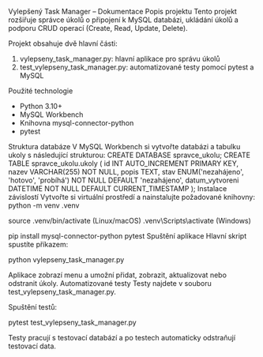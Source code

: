 Vylepšený Task Manager – Dokumentace
Popis projektu
Tento projekt rozšiřuje správce úkolů o připojení k MySQL databázi, ukládání úkolů a podporu CRUD operací (Create, Read, Update, Delete). 

Projekt obsahuje dvě hlavní části:
1. vylepseny_task_manager.py: hlavní aplikace pro správu úkolů
2. test_vylepseny_task_manager.py: automatizované testy pomocí pytest a MySQL
   
Použité technologie
- Python 3.10+
- MySQL Workbench
- Knihovna mysql-connector-python
- pytest
  
Struktura databáze
V MySQL Workbench si vytvořte databázi a tabulku ukoly s následující strukturou:
CREATE DATABASE spravce_ukolu;
CREATE TABLE spravce_ukolu.ukoly (
    id INT AUTO_INCREMENT PRIMARY KEY,
    nazev VARCHAR(255) NOT NULL,
    popis TEXT,
    stav ENUM('nezahájeno', 'hotovo', 'probíhá') NOT NULL DEFAULT 'nezahájeno',
    datum_vytvoreni DATETIME NOT NULL DEFAULT CURRENT_TIMESTAMP
);
Instalace závislostí
Vytvořte si virtuální prostředí a nainstalujte požadované knihovny:
python -m venv .venv

source .venv/bin/activate     (Linux/macOS)
.venv\Scripts\activate       (Windows)

pip install mysql-connector-python pytest
Spuštění aplikace
Hlavní skript spustíte příkazem:

python vylepseny_task_manager.py

Aplikace zobrazí menu a umožní přidat, zobrazit, aktualizovat nebo odstranit úkoly.
Automatizované testy
Testy najdete v souboru test_vylepseny_task_manager.py. 

Spuštění testů:

pytest test_vylepseny_task_manager.py

Testy pracují s testovací databází a po testech automaticky odstraňují testovací data.
